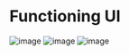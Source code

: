 # Functioning UI
![image](https://github.com/JordanKleinbaum/HospitalPatientApplication/assets/122086411/9568c46e-2380-4d9d-b7d2-bfeb1134e0be)
![image](https://github.com/JordanKleinbaum/HospitalPatientApplication/assets/122086411/c1bb7263-f8ef-4a2b-8ddd-3382d3a0ff1c)
![image](https://github.com/JordanKleinbaum/HospitalPatientApplication/assets/122086411/f03fa2b9-046a-4333-a1f8-05438eb9f6d8)
